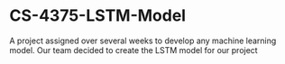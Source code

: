 # CS-4375-LSTM-Model
A project assigned over several weeks to develop any machine learning model. Our team decided to create the LSTM model for our project
